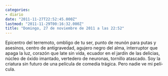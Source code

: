 ```yaml
---
categories:
- diario
date: "2011-11-27T22:52:45.000Z"
lastmod: "2011-11-29T00:16:32.000Z"
title: "Domingo, 27 de noviembre de 2011 a las 22:52"
---
```


Epicentro del terremoto, ombligo de tu ser, punto de reunón para putas y asesinos, centro de antigravedad, agujero negro del alma, interruptor que apaga la luz, corazón que late sin vida, ecuador en el jardí­n de las delicias, núcleo de óxido imantado, vertedero de neuronas, tornillo atascado. Soy la criatura sin futuro de una pelí­cula de comedia trágica. Pero nadie ve mi pelí­cula.